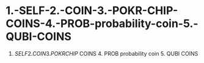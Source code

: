 # 1.-SELF-2.-COIN-3.-POKR-CHIP-COINS-4.-PROB-probability-coin-5.-QUBI-COINS
1. $SELF 2. COIN 3. POKR CHIP$ COINS 4. PROB probability coin 5. QUBI COINS
